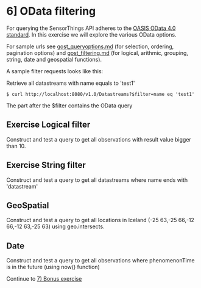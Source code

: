 # 6] OData filtering

For querying the SensorThings API adheres to the <a href="http://www.odata.org/documentation/">OASIS OData 4.0 standard</a>. In this exercise
we will explore the various OData options.

For sample urls see <a href="https://github.com/gost/docs/blob/master/gost_queryoptions.md">gost_queryoptions.md</a> (for selection, ordering, pagination options) and <a href="https://github.com/gost/docs/blob/master/gost_filtering.md">gost_filtering.md</a> (for logical, arithmic, grouping, string, date and geospatial functions).

A sample filter requests looks like this:

Retrieve all datastreams with name equals to 'test1'

```
$ curl http://localhost:8080/v1.0/Datastreams?$filter=name eq 'test1'
```

The part after the $filter contains the OData query

## Exercise Logical filter

Construct and test a query to get all observations with result value bigger than 10.

## Exercise String filter

Construct and test a query to get all datastreams where name ends with 'datastream'

## GeoSpatial

Construct and test a query to get all locations in Iceland (-25 63,-25 66,-12 66,-12 63,-25 63) using geo.intersects.

## Date

Construct and test a query to get all observations where phenomenonTime is in the future (using now() function)


Continue to <a href = "7_bonus_exercise.md">7) Bonus exercise</a>
